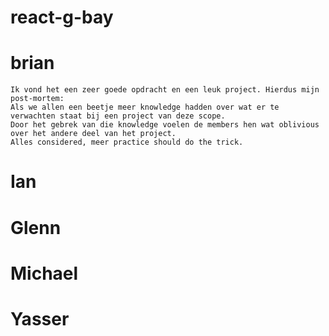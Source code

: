 # react-g-bay

# brian

    Ik vond het een zeer goede opdracht en een leuk project. Hierdus mijn post-mortem:
    Als we allen een beetje meer knowledge hadden over wat er te verwachten staat bij een project van deze scope.
    Door het gebrek van die knowledge voelen de members hen wat oblivious over het andere deel van het project.
    Alles considered, meer practice should do the trick.

# Ian

# Glenn

# Michael

# Yasser
